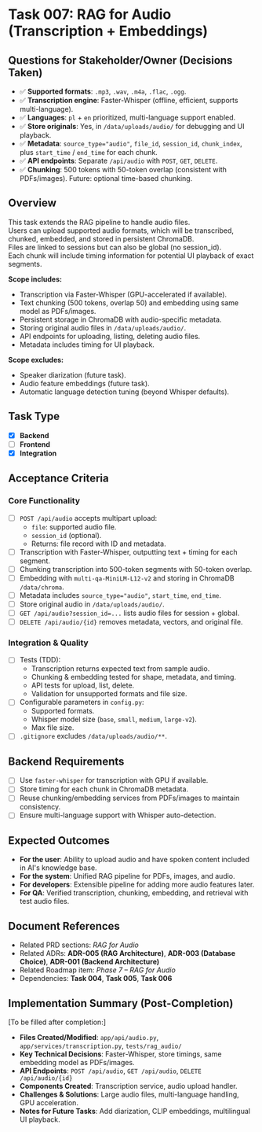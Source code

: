 # Task 007: RAG for Audio (Transcription + Embeddings)

## Questions for Stakeholder/Owner (Decisions Taken)
- ✅ **Supported formats**: `.mp3`, `.wav`, `.m4a`, `.flac`, `.ogg`.
- ✅ **Transcription engine**: Faster-Whisper (offline, efficient, supports multi-language).
- ✅ **Languages**: `pl` + `en` prioritized, multi-language support enabled.
- ✅ **Store originals**: Yes, in `/data/uploads/audio/` for debugging and UI playback.
- ✅ **Metadata**: `source_type="audio"`, `file_id`, `session_id`, `chunk_index`, plus `start_time` / `end_time` for each chunk.
- ✅ **API endpoints**: Separate `/api/audio` with `POST`, `GET`, `DELETE`.
- ✅ **Chunking**: 500 tokens with 50-token overlap (consistent with PDFs/images). Future: optional time-based chunking.

## Overview
This task extends the RAG pipeline to handle audio files.  
Users can upload supported audio formats, which will be transcribed, chunked, embedded, and stored in persistent ChromaDB.  
Files are linked to sessions but can also be global (no session_id).  
Each chunk will include timing information for potential UI playback of exact segments.

**Scope includes:**
- Transcription via Faster-Whisper (GPU-accelerated if available).
- Text chunking (500 tokens, overlap 50) and embedding using same model as PDFs/images.
- Persistent storage in ChromaDB with audio-specific metadata.
- Storing original audio files in `/data/uploads/audio/`.
- API endpoints for uploading, listing, deleting audio files.
- Metadata includes timing for UI playback.

**Scope excludes:**
- Speaker diarization (future task).
- Audio feature embeddings (future task).
- Automatic language detection tuning (beyond Whisper defaults).

## Task Type
- [x] **Backend**
- [ ] **Frontend**
- [x] **Integration**

## Acceptance Criteria
### Core Functionality
- [ ] `POST /api/audio` accepts multipart upload:
  - `file`: supported audio file.
  - `session_id` (optional).
  - Returns: file record with ID and metadata.
- [ ] Transcription with Faster-Whisper, outputting text + timing for each segment.
- [ ] Chunking transcription into 500-token segments with 50-token overlap.
- [ ] Embedding with `multi-qa-MiniLM-L12-v2` and storing in ChromaDB `/data/chroma`.
- [ ] Metadata includes `source_type="audio"`, `start_time`, `end_time`.
- [ ] Store original audio in `/data/uploads/audio/`.
- [ ] `GET /api/audio?session_id=...` lists audio files for session + global.
- [ ] `DELETE /api/audio/{id}` removes metadata, vectors, and original file.

### Integration & Quality
- [ ] Tests (TDD):
  - Transcription returns expected text from sample audio.
  - Chunking & embedding tested for shape, metadata, and timing.
  - API tests for upload, list, delete.
  - Validation for unsupported formats and file size.
- [ ] Configurable parameters in `config.py`:
  - Supported formats.
  - Whisper model size (`base`, `small`, `medium`, `large-v2`).
  - Max file size.
- [ ] `.gitignore` excludes `/data/uploads/audio/**`.

## Backend Requirements
- [ ] Use `faster-whisper` for transcription with GPU if available.
- [ ] Store timing for each chunk in ChromaDB metadata.
- [ ] Reuse chunking/embedding services from PDFs/images to maintain consistency.
- [ ] Ensure multi-language support with Whisper auto-detection.

## Expected Outcomes
- **For the user**: Ability to upload audio and have spoken content included in AI's knowledge base.
- **For the system**: Unified RAG pipeline for PDFs, images, and audio.
- **For developers**: Extensible pipeline for adding more audio features later.
- **For QA**: Verified transcription, chunking, embedding, and retrieval with test audio files.

## Document References
- Related PRD sections: *RAG for Audio*
- Related ADRs: **ADR-005 (RAG Architecture)**, **ADR-003 (Database Choice)**, **ADR-001 (Backend Architecture)**
- Related Roadmap item: *Phase 7 – RAG for Audio*
- Dependencies: **Task 004**, **Task 005**, **Task 006**

## Implementation Summary (Post-Completion)
[To be filled after completion:]
- **Files Created/Modified**: `app/api/audio.py`, `app/services/transcription.py`, `tests/rag_audio/`
- **Key Technical Decisions**: Faster-Whisper, store timings, same embedding model as PDFs/images.
- **API Endpoints**: `POST /api/audio`, `GET /api/audio`, `DELETE /api/audio/{id}`
- **Components Created**: Transcription service, audio upload handler.
- **Challenges & Solutions**: Large audio files, multi-language handling, GPU acceleration.
- **Notes for Future Tasks**: Add diarization, CLIP embeddings, multilingual UI playback.
